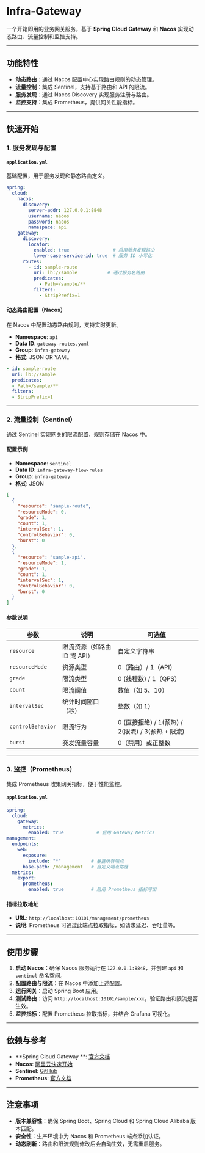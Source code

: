 # Infra-Gateway

一个开箱即用的业务网关服务，基于 **Spring Cloud Gateway** 和 **Nacos** 实现动态路由、流量控制和监控支持。

---

## 功能特性

- **动态路由**：通过 Nacos 配置中心实现路由规则的动态管理。
- **流量控制**：集成 Sentinel，支持基于路由和 API 的限流。
- **服务发现**：通过 Nacos Discovery 实现服务注册与路由。
- **监控支持**：集成 Prometheus，提供网关性能指标。

---

## 快速开始

### 1. 服务发现与配置

#### `application.yml`

基础配置，用于服务发现和静态路由定义。

```yaml
spring:
  cloud:
    nacos:
      discovery:
        server-addr: 127.0.0.1:8848
        username: nacos
        password: nacos
        namespace: api
    gateway:
      discovery:
        locator:
          enabled: true                # 启用服务发现路由
          lower-case-service-id: true  # 服务 ID 小写化
      routes:
        - id: sample-route
          uri: lb://sample           # 通过服务名路由
          predicates:
            - Path=/sample/**
          filters:
            - StripPrefix=1
```

#### 动态路由配置（Nacos）

在 Nacos 中配置动态路由规则，支持实时更新。

- **Namespace**: `api`
- **Data ID**: `gateway-routes.yaml`
- **Group**: `infra-gateway`
- **格式**: JSON OR YAML

```yaml
- id: sample-route
  uri: lb://sample
  predicates:
  - Path=/sample/**
  filters:
  - StripPrefix=1
```

---

### 2. 流量控制（Sentinel）

通过 Sentinel 实现网关的限流配置，规则存储在 Nacos 中。

#### 配置示例

- **Namespace**: `sentinel`
- **Data ID**: `infra-gateway-flow-rules`
- **Group**: `infra-gateway`
- **格式**: JSON

```json
[
  {
    "resource": "sample-route",
    "resourceMode": 0,
    "grade": 1,
    "count": 1,
    "intervalSec": 1,
    "controlBehavior": 0,
    "burst": 0
  },
  {
    "resource": "sample-api",
    "resourceMode": 1,
    "grade": 1,
    "count": 1,
    "intervalSec": 1,
    "controlBehavior": 0,
    "burst": 0
  }
]
```

#### 参数说明

| 参数                | 说明                 | 可选值                                   |
|-------------------|--------------------|---------------------------------------|
| `resource`        | 限流资源（如路由 ID 或 API） | 自定义字符串                                |
| `resourceMode`    | 资源类型               | 0（路由）/ 1（API）                         |
| `grade`           | 限流类型               | 0 (线程数) / 1（QPS）                      |
| `count`           | 限流阈值               | 数值（如 5、10）                            |
| `intervalSec`     | 统计时间窗口（秒）          | 整数（如 1）                               |
| `controlBehavior` | 限流行为               | 0 (直接拒绝) / 1(预热) / 2(限流) / 3(预热 + 限流) |
| `burst`           | 突发流量容量             | 0（禁用）或正整数                             |

---

### 3. 监控（Prometheus）

集成 Prometheus 收集网关指标，便于性能监控。

#### `application.yml`

```yaml
spring:
  cloud:
    gateway:
      metrics:
        enabled: true            # 启用 Gateway Metrics
management:
  endpoints:
    web:
      exposure:
        include: "*"           # 暴露所有端点
      base-path: /management   # 自定义端点路径
  metrics:
    export:
      prometheus:
        enabled: true          # 启用 Prometheus 指标导出
```

#### 指标拉取地址

- **URL**: `http://localhost:10101/management/prometheus`
- **说明**: Prometheus 可通过此端点拉取指标，如请求延迟、吞吐量等。

---

## 使用步骤

1. **启动 Nacos**：确保 Nacos 服务运行在 `127.0.0.1:8848`，并创建 `api` 和 `sentinel` 命名空间。
2. **配置路由与限流**：在 Nacos 中添加上述配置。
3. **运行网关**：启动 Spring Boot 应用。
4. **测试路由**：访问 `http://localhost:10101/sample/xxx`，验证路由和限流是否生效。
5. **监控指标**：配置 Prometheus 拉取指标，并结合 Grafana 可视化。

---

## 依赖与参考

- **Spring Cloud Gateway
  **: [官方文档](https://docs.spring.io/spring-cloud-gateway/docs/3.1.9/reference/html/#gateway-starter)
- **Nacos**: [阿里云快速开始](https://start.aliyun.com/)
- **Sentinel**: [GitHub](https://github.com/alibaba/Sentinel)
- **Prometheus**: [官方文档](https://prometheus.io/docs/introduction/overview/)

---

## 注意事项

- **版本兼容性**：确保 Spring Boot、Spring Cloud 和 Spring Cloud Alibaba 版本匹配。
- **安全性**：生产环境中为 Nacos 和 Prometheus 端点添加认证。
- **动态刷新**：路由和限流规则修改后会自动生效，无需重启服务。